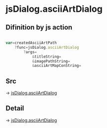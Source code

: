 # jsDialog.asciiArtDialog

## Difinition by js action

```js.js

var=createdAsciiArtPath
	?func=jsDialog.asciiArtDialog
		?args=
			&titleString=
			&imagePathString=
			&asciiArtMapConString=
```

## Src

-> [jsDialog.asciiArtDialog](https://github.com/puutaro/CommandClick/blob/master/app/src/main/java/com/puutaro/commandclick/fragment_lib/terminal_fragment/js_interface/dialog/JsDialog.kt#L298)

## Detail

-> [jsDialog.asciiArtDialog](https://github.com/puutaro/CommandClick/blob/master/md/developer/js_interface/details/dialog/JsDialog/asciiArtDialog.md)
